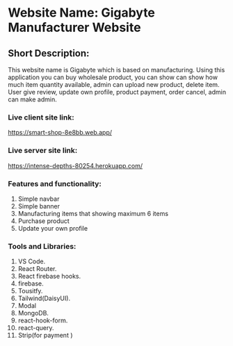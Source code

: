 # Website Name: Gigabyte Manufacturer Website

## Short Description: 
This website name is Gigabyte which is based on manufacturing. Using this application you can buy wholesale product, you can show can show how much item quantity available, admin can upload new product, delete item. User give review, update own profile, product payment, order cancel, admin can make admin.    

### Live client site link: 
https://smart-shop-8e8bb.web.app/

### Live server site link: 
https://intense-depths-80254.herokuapp.com/

### Features and functionality:
1. Simple navbar
2. Simple banner
3. Manufacturing items that showing maximum 6 items
4. Purchase product
5. Update your own profile

### Tools and Libraries:
1. VS Code.
2. React Router.
3. React firebase hooks.
4. firebase.
5. Tousitfy.
6. Tailwind(DaisyUI).
7. Modal
8. MongoDB.
9. react-hook-form.
10. react-query.
11. Strip(for payment )
